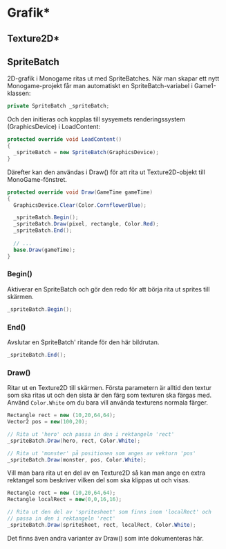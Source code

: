 # Grafik\*

## Texture2D\*

## SpriteBatch

2D-grafik i Monogame ritas ut med SpriteBatches. När man skapar ett nytt Monogame-projekt får man automatiskt en SpriteBatch-variabel i Game1-klassen:

```csharp
private SpriteBatch _spriteBatch;
```

Och den initieras och kopplas till sysyemets renderingssystem (GraphicsDevice) i LoadContent:

```csharp
protected override void LoadContent()
{
  _spriteBatch = new SpriteBatch(GraphicsDevice);
}
```

Därefter kan den användas i Draw() för att rita ut Texture2D-objekt till MonoGame-fönstret.

```csharp
protected override void Draw(GameTime gameTime)
{
  GraphicsDevice.Clear(Color.CornflowerBlue);

  _spriteBatch.Begin();
  _spriteBatch.Draw(pixel, rectangle, Color.Red);
  _spriteBatch.End();
    
  // ...
  base.Draw(gameTime);
}
```

### Begin()

Aktiverar en SpriteBatch och gör den redo för att börja rita ut sprites till skärmen.

```csharp
_spriteBatch.Begin();
```

### End()

Avslutar en SpriteBatch' ritande för den här bildrutan.

```csharp
_spriteBatch.End();
```

### Draw()

Ritar ut en Texture2D till skärmen. Första parametern är alltid den textur som ska ritas ut och den sista är den färg som texturen ska färgas med. Använd `Color.White` om du bara vill använda texturens normala färger.

```csharp
Rectangle rect = new (10,20,64,64);
Vector2 pos = new(100,20);

// Rita ut 'hero' och passa in den i rektangeln 'rect'
_spriteBatch.Draw(hero, rect, Color.White);

// Rita ut 'monster' på positionen som anges av vektorn 'pos'
_spriteBatch.Draw(monster, pos, Color.White);
```

Vill man bara rita ut en del av en Texture2D så kan man ange en extra rektangel som beskriver vilken del som ska klippas ut och visas.

```csharp
Rectangle rect = new (10,20,64,64);
Rectangle localRect = new(0,0,16,16);

// Rita ut den del av 'spritesheet' som finns inom 'localRect' och 
// passa in den i rektangeln 'rect'
_spriteBatch.Draw(spriteSheet, rect, localRect, Color.White);
```

Det finns även andra varianter av Draw() som inte dokumenteras här.
